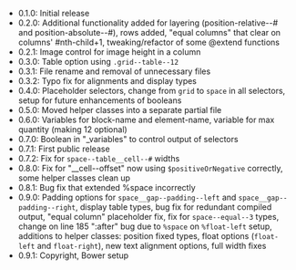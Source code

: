 + 0.1.0: Initial release
+ 0.2.0: Additional functionality added for layering (position-relative--# and position-absolute--#), rows added, "equal columns" that clear on columns' #nth-child+1, tweaking/refactor of some @extend functions
+ 0.2.1: Image control for image height in a column
+ 0.3.0: Table option using `.grid--table--12`
+ 0.3.1: File rename and removal of unnecessary files
+ 0.3.2: Typo fix for alignments and display types
+ 0.4.0: Placeholder selectors, change from `grid` to `space` in all selectors, setup for future enhancements of booleans
+ 0.5.0: Moved helper classes into a separate partial file
+ 0.6.0: Variables for block-name and element-name, variable for max quantity (making 12 optional)
+ 0.7.0: Boolean in "_variables" to control output of selectors
+ 0.7.1: First public release
+ 0.7.2: Fix for `space--table__cell--#` widths
+ 0.8.0: Fix for "__cell--offset" now using `$positiveOrNegative` correctly, some helper classes clean up
+ 0.8.1: Bug fix that extended %space incorrectly
+ 0.9.0: Padding options for `space__gap--padding--left` and `space__gap--padding--right`, display table types, bug fix for redundant compiled output, "equal column" placeholder fix, fix for `space--equal--3` types, change on line 185 ":after" bug due to `%space` on `%float-left` setup, additions to helper classes: position fixed types, float options (`float-left` and `float-right`), new text alignment options, full width fixes
+ 0.9.1: Copyright, Bower setup


